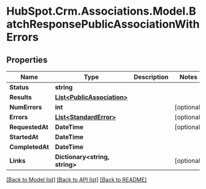 # HubSpot.Crm.Associations.Model.BatchResponsePublicAssociationWithErrors

## Properties

Name | Type | Description | Notes
------------ | ------------- | ------------- | -------------
**Status** | **string** |  | 
**Results** | [**List&lt;PublicAssociation&gt;**](PublicAssociation.md) |  | 
**NumErrors** | **int** |  | [optional] 
**Errors** | [**List&lt;StandardError&gt;**](StandardError.md) |  | [optional] 
**RequestedAt** | **DateTime** |  | [optional] 
**StartedAt** | **DateTime** |  | 
**CompletedAt** | **DateTime** |  | 
**Links** | **Dictionary&lt;string, string&gt;** |  | [optional] 

[[Back to Model list]](../README.md#documentation-for-models) [[Back to API list]](../README.md#documentation-for-api-endpoints) [[Back to README]](../README.md)

